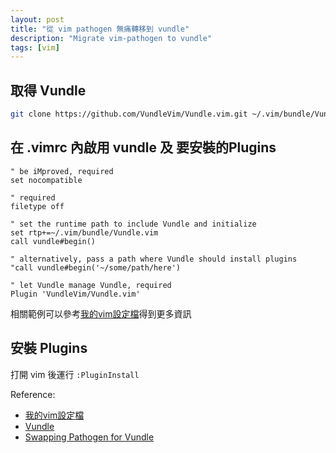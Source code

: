 ```yaml
---
layout: post
title: "從 vim pathogen 無痛轉移到 vundle"
description: "Migrate vim-pathogen to vundle"
tags: [vim]
---
```


## 取得 Vundle

```bash
git clone https://github.com/VundleVim/Vundle.vim.git ~/.vim/bundle/Vundle.vim
```

## 在 .vimrc 內啟用 vundle 及 要安裝的Plugins

```vim
" be iMproved, required
set nocompatible

" required
filetype off

" set the runtime path to include Vundle and initialize
set rtp+=~/.vim/bundle/Vundle.vim
call vundle#begin()

" alternatively, pass a path where Vundle should install plugins
"call vundle#begin('~/some/path/here')

" let Vundle manage Vundle, required
Plugin 'VundleVim/Vundle.vim'
```

相關範例可以參考[我的vim設定檔][1]得到更多資訊

## 安裝 Plugins

打開 vim 後運行 `:PluginInstall`


Reference:

- [我的vim設定檔][1]
- [Vundle][2]
- [Swapping Pathogen for Vundle][3]

[1]: https://github.com/0xlen/vimrc/blob/master/.vimrc
[2]: https://github.com/VundleVim/Vundle.vim
[3]: http://tilvim.com/2013/12/28/pathogen-for-vundle.html
